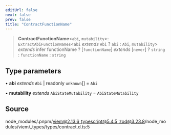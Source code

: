 ```yaml
---
editUrl: false
next: false
prev: false
title: "ContractFunctionName"
---
```


> **ContractFunctionName**\<`abi`, `mutability`\>: `ExtractAbiFunctionNames`\<`abi` *extends* `Abi` ? `abi` : `Abi`, `mutability`\> *extends* infer functionName ? [`functionName`] *extends* [`never`] ? `string` : `functionName` : `string`

## Type parameters

• **abi** *extends* `Abi` \| readonly `unknown`[] = `Abi`

• **mutability** *extends* `AbiStateMutability` = `AbiStateMutability`

## Source

node\_modules/.pnpm/viem@2.13.6\_typescript@5.4.5\_zod@3.23.8/node\_modules/viem/\_types/types/contract.d.ts:5
